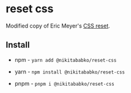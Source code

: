 # reset css

Modified copy of Eric Meyer's [CSS reset](https://meyerweb.com/eric/tools/css/reset/).

## Install

- npm - `yarn add @nikitababko/reset-css`

- yarn - `npm install @nikitababko/reset-css`

- pnpm - `pnpm i @nikitababko/reset-css`
